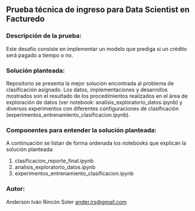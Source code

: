 ## Prueba técnica de ingreso para Data Scientist en Facturedo

### Descripción de la prueba:
Este desafío consiste en implementar un modelo que prediga si un crédito será pagado a tiempo o no.  

### Solución planteada:
Repositorio se presenta la mejor solución encontrada al problema de clasificación asignado. 
Los datos, implementaciones y desarrollos mostrados son el resultado de los procedimientos realizados
en el área de exploración de datos (ver notebook: analisis_exploratorio_datos.ipynb) y diversos experimentos
con diferentes configuraciones de clasificación (experimentos_entrenamiento_clasificacion.ipynb).

### Componentes para entender la solución planteada:
A continuación se listan de forma ordenada los notebooks que explican la solución planteada:

1. clasificacion_reporte_final.ipynb
2. analisis_exploratorio_datos.ipynb
3. experimentos_entrenamiento_clasificacion.ipynb

### Autor:
Anderson Iván Rincón Soler
ander.irs@gmail.com
